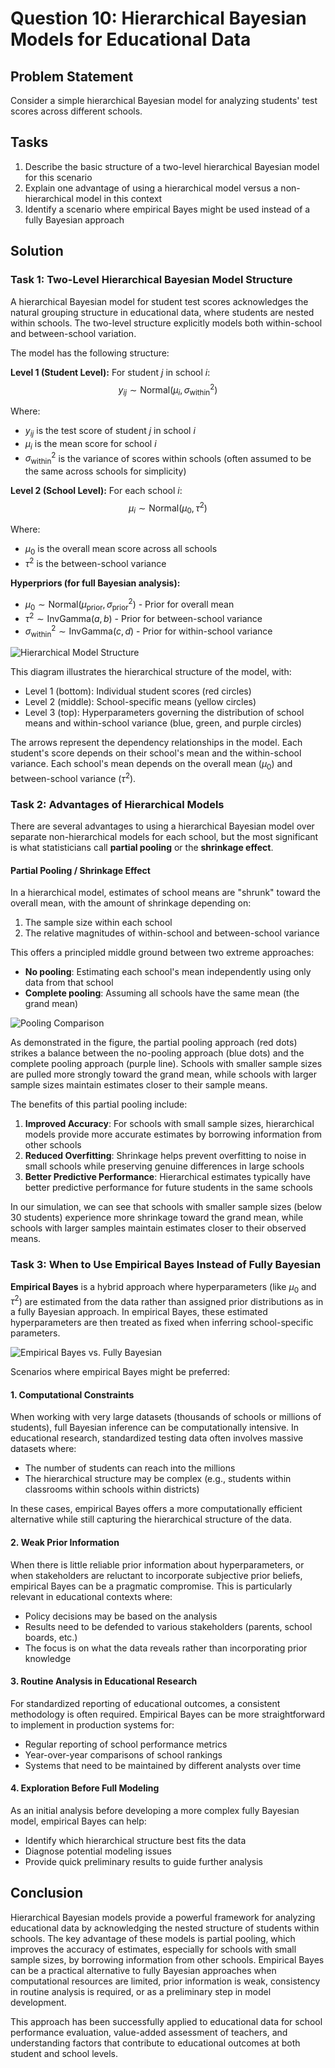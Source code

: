 # Question 10: Hierarchical Bayesian Models for Educational Data

## Problem Statement
Consider a simple hierarchical Bayesian model for analyzing students' test scores across different schools.

## Tasks
1. Describe the basic structure of a two-level hierarchical Bayesian model for this scenario
2. Explain one advantage of using a hierarchical model versus a non-hierarchical model in this context
3. Identify a scenario where empirical Bayes might be used instead of a fully Bayesian approach

## Solution

### Task 1: Two-Level Hierarchical Bayesian Model Structure

A hierarchical Bayesian model for student test scores acknowledges the natural grouping structure in educational data, where students are nested within schools. The two-level structure explicitly models both within-school and between-school variation.

The model has the following structure:

**Level 1 (Student Level):**
For student $j$ in school $i$:
$$y_{ij} \sim \text{Normal}(\mu_i, \sigma^2_{\text{within}})$$

Where:
- $y_{ij}$ is the test score of student $j$ in school $i$
- $\mu_i$ is the mean score for school $i$
- $\sigma^2_{\text{within}}$ is the variance of scores within schools (often assumed to be the same across schools for simplicity)

**Level 2 (School Level):**
For each school $i$:
$$\mu_i \sim \text{Normal}(\mu_0, \tau^2)$$

Where:
- $\mu_0$ is the overall mean score across all schools
- $\tau^2$ is the between-school variance

**Hyperpriors (for full Bayesian analysis):**
- $\mu_0 \sim \text{Normal}(\mu_{\text{prior}}, \sigma^2_{\text{prior}})$ - Prior for overall mean
- $\tau^2 \sim \text{InvGamma}(a, b)$ - Prior for between-school variance
- $\sigma^2_{\text{within}} \sim \text{InvGamma}(c, d)$ - Prior for within-school variance

![Hierarchical Model Structure](../Images/L2_5_Quiz_10/hierarchical_model_structure.png)

This diagram illustrates the hierarchical structure of the model, with:
- Level 1 (bottom): Individual student scores (red circles)
- Level 2 (middle): School-specific means (yellow circles)
- Level 3 (top): Hyperparameters governing the distribution of school means and within-school variance (blue, green, and purple circles)

The arrows represent the dependency relationships in the model. Each student's score depends on their school's mean and the within-school variance. Each school's mean depends on the overall mean ($\mu_0$) and between-school variance ($\tau^2$).

### Task 2: Advantages of Hierarchical Models

There are several advantages to using a hierarchical Bayesian model over separate non-hierarchical models for each school, but the most significant is what statisticians call **partial pooling** or the **shrinkage effect**.

#### Partial Pooling / Shrinkage Effect

In a hierarchical model, estimates of school means are "shrunk" toward the overall mean, with the amount of shrinkage depending on:
1. The sample size within each school
2. The relative magnitudes of within-school and between-school variance

This offers a principled middle ground between two extreme approaches:
- **No pooling**: Estimating each school's mean independently using only data from that school
- **Complete pooling**: Assuming all schools have the same mean (the grand mean)

![Pooling Comparison](../Images/L2_5_Quiz_10/pooling_comparison.png)

As demonstrated in the figure, the partial pooling approach (red dots) strikes a balance between the no-pooling approach (blue dots) and the complete pooling approach (purple line). Schools with smaller sample sizes are pulled more strongly toward the grand mean, while schools with larger sample sizes maintain estimates closer to their sample means.

The benefits of this partial pooling include:

1. **Improved Accuracy**: For schools with small sample sizes, hierarchical models provide more accurate estimates by borrowing information from other schools
2. **Reduced Overfitting**: Shrinkage helps prevent overfitting to noise in small schools while preserving genuine differences in large schools
3. **Better Predictive Performance**: Hierarchical estimates typically have better predictive performance for future students in the same schools

In our simulation, we can see that schools with smaller sample sizes (below 30 students) experience more shrinkage toward the grand mean, while schools with larger samples maintain estimates closer to their observed means.

### Task 3: When to Use Empirical Bayes Instead of Fully Bayesian

**Empirical Bayes** is a hybrid approach where hyperparameters (like $\mu_0$ and $\tau^2$) are estimated from the data rather than assigned prior distributions as in a fully Bayesian approach. In empirical Bayes, these estimated hyperparameters are then treated as fixed when inferring school-specific parameters.

![Empirical Bayes vs. Fully Bayesian](../Images/L2_5_Quiz_10/eb_vs_fb.png)

Scenarios where empirical Bayes might be preferred:

#### 1. Computational Constraints

When working with very large datasets (thousands of schools or millions of students), full Bayesian inference can be computationally intensive. In educational research, standardized testing data often involves massive datasets where:
- The number of students can reach into the millions
- The hierarchical structure may be complex (e.g., students within classrooms within schools within districts)

In these cases, empirical Bayes offers a more computationally efficient alternative while still capturing the hierarchical structure of the data.

#### 2. Weak Prior Information

When there is little reliable prior information about hyperparameters, or when stakeholders are reluctant to incorporate subjective prior beliefs, empirical Bayes can be a pragmatic compromise. This is particularly relevant in educational contexts where:
- Policy decisions may be based on the analysis
- Results need to be defended to various stakeholders (parents, school boards, etc.)
- The focus is on what the data reveals rather than incorporating prior knowledge

#### 3. Routine Analysis in Educational Research

For standardized reporting of educational outcomes, a consistent methodology is often required. Empirical Bayes can be more straightforward to implement in production systems for:
- Regular reporting of school performance metrics
- Year-over-year comparisons of school rankings
- Systems that need to be maintained by different analysts over time

#### 4. Exploration Before Full Modeling

As an initial analysis before developing a more complex fully Bayesian model, empirical Bayes can help:
- Identify which hierarchical structure best fits the data
- Diagnose potential modeling issues
- Provide quick preliminary results to guide further analysis

## Conclusion

Hierarchical Bayesian models provide a powerful framework for analyzing educational data by acknowledging the nested structure of students within schools. The key advantage of these models is partial pooling, which improves the accuracy of estimates, especially for schools with small sample sizes, by borrowing information from other schools. Empirical Bayes can be a practical alternative to fully Bayesian approaches when computational resources are limited, prior information is weak, consistency in routine analysis is required, or as a preliminary step in model development.

This approach has been successfully applied to educational data for school performance evaluation, value-added assessment of teachers, and understanding factors that contribute to educational outcomes at both student and school levels. 